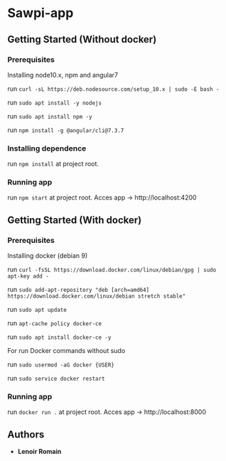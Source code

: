 # Sawpi-app


## Getting Started (Without docker)

### Prerequisites

Installing node10.x, npm and angular7

run `curl -sL https://deb.nodesource.com/setup_10.x | sudo -E bash -`

run `sudo apt install -y nodejs`

run `sudo apt install npm -y`

run `npm install -g @angular/cli@7.3.7`

### Installing dependence

run `npm install` at project root.

### Running app

run `npm start` at project root. Acces app -> http://localhost:4200


## Getting Started (With docker)

### Prerequisites

Installing docker (debian 9)

run `curl -fsSL https://download.docker.com/linux/debian/gpg | sudo apt-key add -`

run `sudo add-apt-repository "deb [arch=amd64] https://download.docker.com/linux/debian stretch stable"`

run `sudo apt update`

run `apt-cache policy docker-ce`

run `sudo apt install docker-ce -y`

For run Docker commands without sudo

run `sudo usermod -aG docker {USER}`

run `sudo service docker restart`


### Running app

run `docker run .` at project root. Acces app -> http://localhost:8000





## Authors

* **Lenoir Romain**


